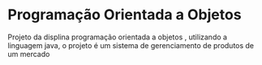 # Programação Orientada a Objetos
Projeto da displina programação orientada a objetos , utilizando a linguagem java, o projeto é um sistema de gerenciamento  de produtos de um mercado
